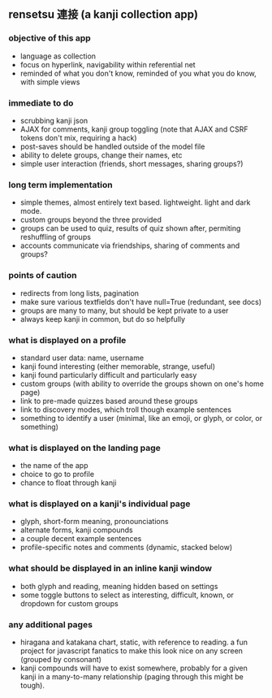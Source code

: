 ## rensetsu 連接 (a kanji collection app)

### objective of this app
- language as collection
- focus on hyperlink, navigability within referential net
- reminded of what you don't know, reminded of you what you do know, with simple views

### immediate to do
- scrubbing kanji json
- AJAX for comments, kanji group toggling (note that AJAX and CSRF tokens don't mix, requiring a hack)
- post-saves should be handled outside of the model file
- ability to delete groups, change their names, etc
- simple user interaction (friends, short messages, sharing groups?)

### long term implementation
- simple themes, almost entirely text based. lightweight. light and dark mode.
- custom groups beyond the three provided
- groups can be used to quiz, results of quiz shown after, permiting reshuffling of groups
- accounts communicate via friendships, sharing of comments and groups?

### points of caution
- redirects from long lists, pagination
- make sure various textfields don't have null=True (redundant, see docs)
- groups are many to many, but should be kept private to a user
- always keep kanji in common, but do so helpfully

### what is displayed on a profile
- standard user data: name, username
- kanji found interesting (either memorable, strange, useful)
- kanji found particularly difficult and particularly easy
- custom groups (with ability to override the groups shown on one's home page)
- link to pre-made quizzes based around these groups
- link to discovery modes, which troll though example sentences
- something to identify a user (minimal, like an emoji, or glyph, or color, or something)

### what is displayed on the landing page
- the name of the app
- choice to go to profile
- chance to float through kanji

### what is displayed on a kanji's individual page
- glyph, short-form meaning, pronounciations
- alternate forms, kanji compounds
- a couple decent example sentences
- profile-specific notes and comments (dynamic, stacked below)

### what should be displayed in an inline kanji window
- both glyph and reading, meaning hidden based on settings
- some toggle buttons to select as interesting, difficult, known, or dropdown for custom groups

### any additional pages
- hiragana and katakana chart, static, with reference to reading. a fun project for javascript fanatics to make this look nice on any screen (grouped by consonant)
- kanji compounds will have to exist somewhere, probably for a given kanji in a many-to-many relationship (paging through this might be tough).